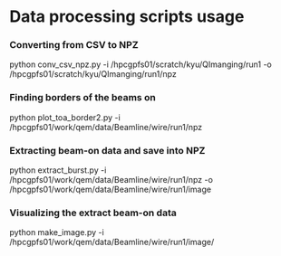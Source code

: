 # Data processing scripts usage


### Converting from CSV to NPZ
python conv_csv_npz.py -i /hpcgpfs01/scratch/kyu/QImanging/run1 -o /hpcgpfs01/scratch/kyu/QImanging/run1/npz


### Finding borders of the beams on
python plot_toa_border2.py -i /hpcgpfs01/work/qem/data/Beamline/wire/run1/npz


### Extracting beam-on data and save into NPZ
python extract_burst.py -i /hpcgpfs01/work/qem/data/Beamline/wire/run1/npz -o /hpcgpfs01/work/qem/data/Beamline/wire/run1/image


### Visualizing the extract beam-on data
python make_image.py -i /hpcgpfs01/work/qem/data/Beamline/wire/run1/image/



